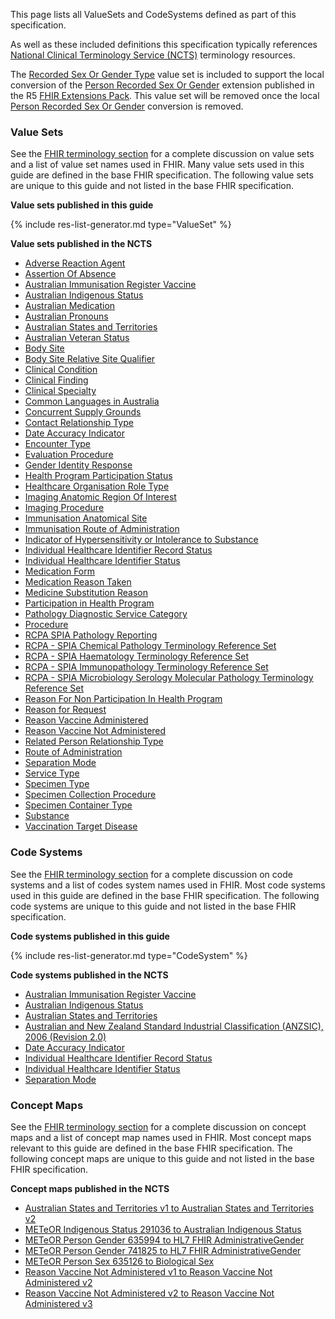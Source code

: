 
This page lists all ValueSets and CodeSystems defined as part of this specification. 

As well as these included definitions this specification typically references [National Clinical Terminology Service (NCTS)](https://www.healthterminologies.gov.au/integration/R4/fhir) terminology resources. 

<p class="stu-note">The <a href="ValueSet-recorded-sex-or-gender-type.html">Recorded Sex Or Gender Type</a> value set  is included to support the local conversion  of the <a href="https://hl7.org/fhir/extensions/StructureDefinition-individual-recordedSexOrGender.html">Person Recorded Sex Or Gender</a> extension published in the R5 <a href="http://hl7.org/fhir/extensions/1.0.0">FHIR Extensions Pack</a>. This value set will be removed once the local <a href="StructureDefinition-individual-recordedSexOrGender.html">Person Recorded Sex Or Gender</a> conversion is removed.</p>

### Value Sets

See the [FHIR terminology section]({{site.data.fhir.path}}terminologies-valuesets.html) for a complete discussion on value sets and a list of value set names used in FHIR.  Many value sets used in this guide are defined in the base FHIR specification. The following value sets are unique to this guide and not listed in the base FHIR specification.

**Value sets published in this guide**
<!-- ================================================ -->
<!--  use this line to include an autogenerated list of all profiles and highlight new ones using the input/data/new_stuff.yml list.  Remove it if you would like to hand generate it -->

{% include res-list-generator.md type="ValueSet" %}

<!-- ================================================ -->

**Value sets published in the NCTS**
- [Adverse Reaction Agent](https://healthterminologies.gov.au/fhir/ValueSet/adverse-reaction-agent-1)
- [Assertion Of Absence](https://healthterminologies.gov.au/fhir/ValueSet/assertion-of-absence-1)
- [Australian Immunisation Register Vaccine](https://healthterminologies.gov.au/fhir/ValueSet/australian-immunisation-register-vaccine-1)
- [Australian Indigenous Status](https://healthterminologies.gov.au/fhir/ValueSet/australian-indigenous-status-1)
- [Australian Medication](https://healthterminologies.gov.au/fhir/ValueSet/australian-medication-1)
- [Australian Pronouns](https://healthterminologies.gov.au/fhir/ValueSet/australian-pronouns-1)
- [Australian States and Territories](https://healthterminologies.gov.au/fhir/ValueSet/australian-states-territories-2)
- [Australian Veteran Status](https://healthterminologies.gov.au/fhir/ValueSet/australian-veteran-status-1)
- [Body Site](https://healthterminologies.gov.au/fhir/ValueSet/body-site-1)
- [Body Site Relative Site Qualifier](https://healthterminologies.gov.au/fhir/ValueSet/body-site-relative-site-qualifier-1)
- [Clinical Condition](https://healthterminologies.gov.au/fhir/ValueSet/clinical-condition-1)
- [Clinical Finding](https://healthterminologies.gov.au/fhir/ValueSet/clinical-finding-1)
- [Clinical Specialty](https://healthterminologies.gov.au/fhir/ValueSet/clinical-specialty-1)
- [Common Languages in Australia](https://healthterminologies.gov.au/fhir/ValueSet/common-languages-australia-2)
- [Concurrent Supply Grounds](https://healthterminologies.gov.au/fhir/ValueSet/concurrent-supply-grounds-1)
- [Contact Relationship Type](https://healthterminologies.gov.au/fhir/ValueSet/contact-relationship-type-3)
- [Date Accuracy Indicator](https://healthterminologies.gov.au/fhir/ValueSet/date-accuracy-indicator-1)
- [Encounter Type](https://healthterminologies.gov.au/fhir/ValueSet/encounter-type-1)
- [Evaluation Procedure](https://healthterminologies.gov.au/fhir/ValueSet/evaluation-procedure-1)
- [Gender Identity Response](https://healthterminologies.gov.au/fhir/ValueSet/gender-identity-response-1)
- [Health Program Participation Status](https://healthterminologies.gov.au/fhir/ValueSet/health-program-participation-status-1)
- [Healthcare Organisation Role Type](https://healthterminologies.gov.au/fhir/ValueSet/healthcare-organisation-role-type-1)
- [Imaging Anatomic Region Of Interest](https://healthterminologies.gov.au/fhir/ValueSet/imaging-anatomic-region-of-interest-1)
- [Imaging Procedure](https://healthterminologies.gov.au/fhir/ValueSet/imaging-procedure-1)
- [Immunisation Anatomical Site](https://healthterminologies.gov.au/fhir/ValueSet/immunisation-anatomical-site-1)
- [Immunisation Route of Administration](https://healthterminologies.gov.au/fhir/ValueSet/immunisation-route-of-administration-1)
- [Indicator of Hypersensitivity or Intolerance to Substance](https://healthterminologies.gov.au/fhir/ValueSet/indicator-hypersensitivity-intolerance-to-substance-2)
- [Individual Healthcare Identifier Record Status](https://healthterminologies.gov.au/fhir/ValueSet/ihi-record-status-1)
- [Individual Healthcare Identifier Status](https://healthterminologies.gov.au/fhir/ValueSet/ihi-status-1)
- [Medication Form](https://healthterminologies.gov.au/fhir/ValueSet/medication-form-1)
- [Medication Reason Taken](https://healthterminologies.gov.au/fhir/ValueSet/medication-reason-taken-1)
- [Medicine Substitution Reason](https://healthterminologies.gov.au/fhir/ValueSet/medicine-substitution-reason-1)
- [Participation in Health Program](https://healthterminologies.gov.au/fhir/ValueSet/participation-in-health-program-1)
- [Pathology Diagnostic Service Category](https://healthterminologies.gov.au/fhir/ValueSet/pathology-diagnostic-service-category-1)
- [Procedure](https://healthterminologies.gov.au/fhir/ValueSet/procedure-1)
- [RCPA SPIA Pathology Reporting](https://healthterminologies.gov.au/fhir/ValueSet/spia-pathology-reporting-1)
- [RCPA - SPIA Chemical Pathology Terminology Reference Set](https://www.healthterminologies.gov.au/integration/R4/fhir/ValueSet/spia-chemical-pathology-refset-3?ui:source=search)
- [RCPA - SPIA Haematology Terminology Reference Set](https://www.healthterminologies.gov.au/integration/R4/fhir/ValueSet/spia-haematology-refset-3?ui:source=search)
- [RCPA - SPIA Immunopathology Terminology Reference Set](https://www.healthterminologies.gov.au/integration/R4/fhir/ValueSet/spia-immunopathology-refset-3?ui:source=search)
- [RCPA - SPIA Microbiology Serology Molecular Pathology Terminology Reference Set](https://www.healthterminologies.gov.au/integration/R4/fhir/ValueSet/spia-microbiology-serology-molecular-refset-3?ui:source=search)
- [Reason For Non Participation In Health Program](https://healthterminologies.gov.au/fhir/ValueSet/reason-non-participation-health-program-1)
- [Reason for Request](https://healthterminologies.gov.au/fhir/ValueSet/reason-for-request-1)
- [Reason Vaccine Administered](https://healthterminologies.gov.au/fhir/ValueSet/reason-vaccine-administered-1)
- [Reason Vaccine Not Administered](https://healthterminologies.gov.au/fhir/ValueSet/reason-vaccine-not-administered-3)
- [Related Person Relationship Type](https://healthterminologies.gov.au/fhir/ValueSet/related-person-relationship-type-1)
- [Route of Administration](https://healthterminologies.gov.au/fhir/ValueSet/route-of-administration-1)
- [Separation Mode](https://healthterminologies.gov.au/fhir/ValueSet/separation-mode-1)
- [Service Type](https://healthterminologies.gov.au/fhir/ValueSet/service-type-1)
- [Specimen Type](https://healthterminologies.gov.au/fhir/ValueSet/specimen-type-1)
- [Specimen Collection Procedure](https://healthterminologies.gov.au/fhir/ValueSet/specimen-collection-procedure-1)
- [Specimen Container Type](https://healthterminologies.gov.au/fhir/ValueSet/specimen-container-type-1)
- [Substance](https://healthterminologies.gov.au/fhir/ValueSet/substance-1)
- [Vaccination Target Disease](https://healthterminologies.gov.au/fhir/ValueSet/vaccination-target-disease-1)


### Code Systems

See the [FHIR terminology section]({{site.data.fhir.path}}terminologies-systems.html) for a complete discussion on code systems and a list of codes system names used in FHIR.  Most code systems used in this guide are defined in the base FHIR specification. The following code systems are unique to this guide and not listed in the base FHIR specification.


**Code systems published in this guide**

<!-- ================================================ -->
<!--  use this line to include an autogenerated list of all profiles and highlight new ones using the input/data/new_stuff.yml list.  Remove it if you would like to hand generate it -->

{% include res-list-generator.md type="CodeSystem" %}

<!-- ================================================ -->

**Code systems published in the NCTS**
- [Australian Immunisation Register Vaccine](https://www.healthterminologies.gov.au/integration/R4/fhir/CodeSystem/australian-immunisation-register-vaccine-20221118?ui:source=search)
- [Australian Indigenous Status](https://healthterminologies.gov.au/fhir/CodeSystem/australian-indigenous-status-1)
- [Australian States and Territories](https://healthterminologies.gov.au/fhir/CodeSystem/australian-states-territories-1)
- [Australian and New Zealand Standard Industrial Classification (ANZSIC), 2006 (Revision 2.0)](https://www.healthterminologies.gov.au/integration/R4/fhir/CodeSystem/anzsic-2006-20130626)
- [Date Accuracy Indicator](https://healthterminologies.gov.au/fhir/CodeSystem/date-accuracy-indicator-1)
- [Individual Healthcare Identifier Record Status](https://healthterminologies.gov.au/fhir/CodeSystem/ihi-record-status-1)
- [Individual Healthcare Identifier Status](https://healthterminologies.gov.au/fhir/CodeSystem/ihi-status-1)
- [Separation Mode](https://healthterminologies.gov.au/fhir/CodeSystem/separation-mode-1)

### Concept Maps

See the [FHIR terminology section]({{site.data.fhir.path}}terminologies-conceptmaps.html) for a complete discussion on concept maps and a list of concept map names used in FHIR.  Most concept maps relevant to this guide are defined in the base FHIR specification. The following concept maps are unique to this guide and not listed in the base FHIR specification.

**Concept maps published in the NCTS**
- [Australian States and Territories v1 to Australian States and Territories v2](https://healthterminologies.gov.au/fhir/ConceptMap/australian-states-territories-v1-to-v2-1)
- [METeOR Indigenous Status 291036 to Australian Indigenous Status](https://healthterminologies.gov.au/fhir/ConceptMap/meteor-indigenous-291036-to-australian-indigenous-status-2)
- [METeOR Person Gender 635994 to HL7 FHIR AdministrativeGender](https://healthterminologies.gov.au/fhir/ConceptMap/meteor-person-gender-635994-to-hl7-fhir-administrativegender-1)
- [METeOR Person Gender 741825 to HL7 FHIR AdministrativeGender](https://healthterminologies.gov.au/fhir/ConceptMap/meteor-person-gender-741825-to-fhir-administrativegender-1)
- [METeOR Person Sex 635126 to Biological Sex](https://healthterminologies.gov.au/fhir/ConceptMap/meteor-person-sex-635126-to-biological-sex-1)
- [Reason Vaccine Not Administered v1 to Reason Vaccine Not Administered v2](https://healthterminologies.gov.au/fhir/ConceptMap/reason-vaccine-not-administered-v1-to-v2-1)
- [Reason Vaccine Not Administered v2 to Reason Vaccine Not Administered v3](https://healthterminologies.gov.au/fhir/ConceptMap/reason-vaccine-not-administered-v2-to-v3-1)

